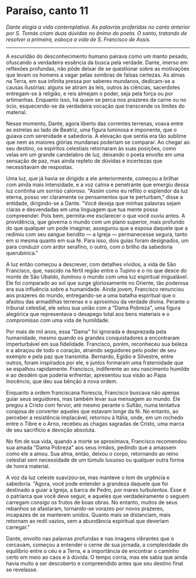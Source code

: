 # Paraíso, canto 11

_Dante elogia a vida contemplativa. As palavras proferidas no canto anterior por S. Tomás criam duas dúvidas no ânimo do poeta. O santo, tratando de resolver a primeira, esboça a vida de S. Francisco de Assis._

---

A escuridão do desconhecimento humano pairava como um manto pesado, ofuscando a verdadeira essência da busca pela verdade. Dante, imerso em reflexões profundas, não pôde deixar de se questionar sobre as motivações que levam os homens a vagar pelas sombras de falsas certezas. As almas na Terra, em sua infinita pressa por saberes mundanos, dedicam-se a causas ilusórias: alguns se atiram às leis, outros às ciências, sacerdotes entregam-se à religião, e reis almejam o poder, seja pela força ou por artimanhas. Enquanto isso, há quem se perca nos prazeres da carne ou no ócio, esquecendo-se da verdadeira vocação que transcende os limites do material.

Nesse momento, Dante, agora liberto das correntes terrenas, voava entre as estrelas ao lado de Beatriz, uma figura luminosa e imponente, que o guiava com serenidade e sabedoria. A elevação que sentia era tão sublime que nem as maiores glórias mundanas poderiam se comparar. Ao chegar ao seu destino, os espíritos celestiais retornaram às suas posições, como velas em um grande candelabro de luz, deixando o poeta envolto em uma sensação de paz, mas ainda repleto de dúvidas e incertezas que necessitavam de respostas.

Uma luz, que já havia se dirigido a ele anteriormente, começou a brilhar com ainda mais intensidade, e a voz calma e penetrante que emergiu dessa luz continha um sorriso caloroso. "Assim como eu reflito o esplendor da luz eterna, posso ver claramente os pensamentos que te perturbam," disse a entidade, dirigindo-se a Dante. "Você deseja que minhas palavras sejam claras e desvendadas em uma linguagem que tua mente possa compreender. Pois bem, permita-me esclarecer o que você ouviu antes. A providência, que governa o mundo com um plano superior, mais profundo do que qualquer um pode imaginar, assegurou que a esposa daquele que a redimiu com seu sangue bendito — a Igreja — permanecesse segura, tanto em si mesma quanto em sua fé. Para isso, dois guias foram designados, um para conduzir com ardor serafino, o outro, com o brilho da sabedoria querubínica."

A luz então começou a descrever, com detalhes vívidos, a vida de São Francisco, que, nascido na fértil região entre o Tupino e o rio que desce do monte de São Ubaldo, iluminou o mundo com uma luz espiritual inigualável. Ele foi comparado ao sol que surge gloriosamente no Oriente, tão poderosa era sua influência sobre a humanidade. Ainda jovem, Francisco renunciou aos prazeres do mundo, entregando-se a uma batalha espiritual que o afastou das armadilhas terrenas e o aproximou da verdade divina. Perante o tribunal celestial, ele selou sua união com a "Dama Pobreza", uma figura alegórica que representava o desapego total aos bens materiais e o compromisso com uma vida de humildade.

Por mais de mil anos, essa "Dama" foi ignorada e desprezada pela humanidade, mesmo quando os grandes conquistadores a encontraram imperturbável em sua fidelidade. Francisco, porém, reconheceu sua beleza e a abraçou de todo o coração, atraindo seguidores pelo poder de seu exemplo e pela paz que transmitia. Bernardo, Egídio e Silvestre, entre outros, foram inspirados por ele, e juntos formaram uma fraternidade que se espalhou rapidamente. Francisco, indiferente ao seu nascimento humilde e ao desdém que poderia enfrentar, apresentou sua visão ao Papa Inocêncio, que deu sua bênção à nova ordem.

Enquanto a ordem franciscana florescia, Francisco buscava não apenas guiar seus seguidores, mas também levar sua mensagem ao mundo. Ele pregou a Cristo com fervor, até mesmo perante o Sultão, numa tentativa corajosa de converter aqueles que estavam longe da fé. No entanto, ao perceber a resistência implacável, retornou à Itália, onde, em um rochedo entre o Tibre e o Arno, recebeu as chagas sagradas de Cristo, uma marca de seu sacrifício e devoção absoluta.

No fim de sua vida, quando a morte se aproximava, Francisco recomendou sua amada "Dama Pobreza" aos seus irmãos, pedindo que a amassem como ele a amou. Sua alma, então, deixou o corpo, retornando ao reino celestial sem necessidade de um túmulo luxuoso ou qualquer outra forma de honra material.

A voz da luz celeste suavizou-se, mas manteve o tom de urgência e sabedoria. "Agora, você pode entender a grandeza daquele que foi destinado a guiar a Igreja, a barca de Pedro, por mares turbulentos. Esse é o patriarca que você deve seguir, e aqueles que verdadeiramente o seguem carregam consigo os frutos de boas obras. No entanto, muitos de seus rebanhos se afastaram, tornando-se vorazes por novos prazeres, incapazes de se manterem unidos. Quanto mais se distanciam, mais retornam ao redil vazios, sem a abundância espiritual que deveriam carregar."

Dante, envolto nas palavras profundas e nas imagens vibrantes que o cercavam, começou a entender o cerne de sua jornada, a complexidade do equilíbrio entre o céu e a Terra, e a importância de encontrar o caminho certo em meio ao caos e à dúvida. O tempo corria, mas ele sabia que ainda havia muito a ser descoberto e compreendido antes que seu destino final se revelasse.